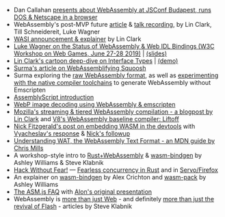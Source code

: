 - Dan Callahan [presents about WebAssembly at JSConf Budapest, runs DOS & Netscape in a browser](https://www.youtube.com/watch?v=bac0dGQbUto)
- WebAssembly's post-MVP future [article](https://hacks.mozilla.org/2018/10/webassemblys-post-mvp-future/) & [talk recording](https://www.youtube.com/watch?v=VsYL4Z9sRec), by Lin Clark, Till Schneidereit, Luke Wagner
- [WASI announcement & explainer](https://hacks.mozilla.org/2019/03/standardizing-wasi-a-webassembly-system-interface/) by Lin Clark
- [Luke Wagner on the Status of WebAssembly & Web IDL Bindings (W3C Workshop on Web Games, June 27-28 2019)](https://vimeo.com/350135351) | [(slides)](https://www.w3.org/2018/12/games-workshop/slides/08-web-idl-bindings.pdf)
- [Lin Clark's cartoon deep-dive on Interface Types](https://hacks.mozilla.org/2019/08/webassembly-interface-types/) | [(demo)](https://www.youtube.com/watch?v=Qn_4F3foB3Q)
- [Surma's article on WebAssemblifying Squoosh](https://developers.google.com/web/updates/2019/02/hotpath-with-wasm)
- Surma exploring the [raw WebAssembly format](https://dassur.ma/things/raw-wasm/), as well as [experimenting with the native compiler toolchains](https://dassur.ma/things/c-to-webassembly/) to generate WebAssembly without Emscripten
- [AssemblyScript introduction](https://docs.assemblyscript.org/)
- [WebP image decoding using WebAssembly & emscripten](https://developers.google.com/web/updates/2018/03/emscripting-a-c-library)
- [Mozilla's streaming & tiered WebAssembly compilation - a blogpost by Lin Clark](https://hacks.mozilla.org/2018/01/making-webassembly-even-faster-firefoxs-new-streaming-and-tiering-compiler/) and [V8's WebAssembly baseline compiler: Liftoff](https://v8project.blogspot.com/2018/08/liftoff.html)
- [Nick Fitzgerald's post on embedding WASM in the devtools](https://hacks.mozilla.org/2018/01/oxidizing-source-maps-with-rust-and-webassembly/) with [Vyacheslav's response](https://mrale.ph/blog/2018/02/03/maybe-you-dont-need-rust-to-speed-up-your-js.html) & [Nick's followup](http://fitzgeraldnick.com/2018/02/26/speed-without-wizardry.html)
- [Understanding WAT, the WebAssembly Text Format - an MDN guide by Chris Mills](https://developer.mozilla.org/en-US/docs/WebAssembly/Understanding_the_text_format)
- A workshop-style intro to [Rust+WebAssembly](https://ashleygwilliams.github.io/helloWASM/) & [wasm-bindgen](https://rustwasm.github.io/hello-wasm-bindgen/) by Ashley Williams & Steve Klabnik
- [Hack Without Fear!](https://mnt.io/2017/06/06/rust-hack-without-fear/) — [Fearless concurrency in Rust](https://blog.rust-lang.org/2015/04/10/Fearless-Concurrency.html) and in [Servo/Firefox](https://blog.rust-lang.org/2017/11/14/Fearless-Concurrency-In-Firefox-Quantum.html)
- An explainer on [wasm-bindgen](https://hacks.mozilla.org/2018/04/javascript-to-rust-and-back-again-a-wasm-bindgen-tale/) by Alex Crichton and [wasm-pack](https://hacks.mozilla.org/2018/04/hello-wasm-pack/) by Ashley Williams
- [The ASM.js FAQ](http://asmjs.org/faq.html) with [Alon's original presentation](https://kripken.github.io/mloc_emscripten_talk/)
- WebAssembly is [more than just Web](https://words.steveklabnik.com/webassembly-is-more-than-just-the-web) - and definitely  [more than just the revival of Flash](https://words.steveklabnik.com/is-webassembly-the-return-of-java-applets-flash) - articles by Steve Klabnik
